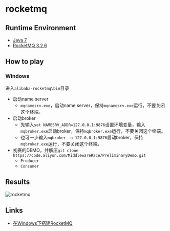 # rocketmq

## Runtime Environment
- [Java 7](http://www.oracle.com/technetwork/java/javase/downloads/jdk7-downloads-1880260.html)
- [RocketMQ 3.2.6](https://github.com/apache/rocketmq)

## How to play

### Windows
进入`alibaba-rocketmq\bin`目录

- 启动name server
	- `mqnamesrv.exe`，启动name server，保持`mqnamesrv.exe`运行，不要关闭这个终端。
- 启动broker
	- 先输入`set NAMESRV_ADDR=127.0.0.1:9876`设置环境变量，输入`mqbroker.exe`启动broker，保持`mqbroker.exe`运行，不要关闭这个终端。 
	- 也可一步输入`mqbroker -n 127.0.0.1:9876`启动broker，保持`mqbroker.exe`运行，不要关闭这个终端。
- 初赛的DEMO，并解压```git clone https://code.aliyun.com/MiddlewareRace/PreliminaryDemo.git```
	- `Producer`
	- `Consumer`

## Results
![rocketmq](http://www.wailian.work/images/2018/06/05/rocketmq.png)

## Links
- [在Windows下搭建RocketMQ](https://blog.csdn.net/u014134180/article/details/51790988)